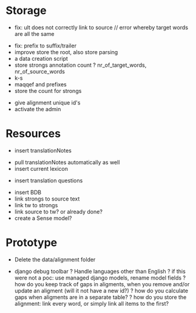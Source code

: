# Storage

+ fix: ult does not correctly link to source // error whereby target words are all the same
- fix: prefix to suffix/trailer
- improve store the root, also store parsing
- a data creation script
- store strongs annotation count
? nr_of_target_words, nr_of_source_words
- k-s
- maqqef and prefixes
- store the count for strongs
+ give alignment unique id's
+ activate the admin

# Resources

+ insert translationNotes
- pull translationNotes automatically as well
- insert current lexicon
+ insert translation questions
- insert BDB
- link strongs to source text
- link tw to strongs
- link source to tw? or already done?
- create a Sense model?

# Prototype
- Delete the data/alignment folder
+ django debug toolbar
? Handle languages other than English
? if this were not a poc: use managed django models, rename model fields
? how do you keep track of gaps in aligments, when you remove and/or update an aligment (will it not have a new id?)
? how do you calculate gaps when aligments are in a separate table?
? how do you store the alignment: link every word, or simply link all items to the first? 